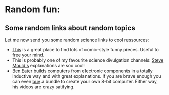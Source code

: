 # Random fun:
## Some random links about random topics

Let me now send you some random science links to cool ressources:

- [This](https://xkcd.com/505/) is a great place to find lots of comic-style funny pieces. Useful to free your mind.
- This is probably one of my favourite science divulgation channels: [Steve Mould's](https://www.youtube.com/watch?v=D07aJB0Blzw) explanations are soo cool!
- [Ben Eater](https://www.youtube.com/watch?v=S-3fXU3FZQc) builds computers from electronic components in a totally inductive way and with great explanations. If you are brave enough you can even [buy](https://eater.net/shop) a bundle to create your own 8-bit computer. Either way, his videos are crazy satifying.
